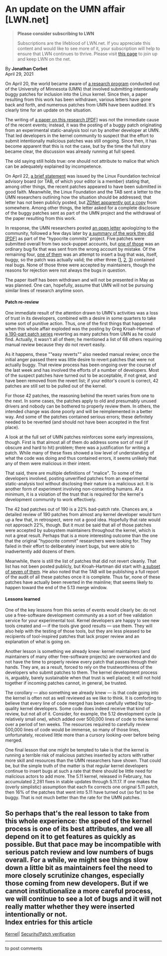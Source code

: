 # An update on the UMN affair [LWN.net]

> **Please consider subscribing to LWN**
> 
> Subscriptions are the lifeblood of LWN.net. If you appreciate this content and would like to see more of it, your subscription will help to ensure that LWN continues to thrive. Please visit [this page](/Promo/nst-nag1/subscribe) to join up and keep LWN on the net. 

By **Jonathan Corbet**  
April 29, 2021 

On April 20, the world became aware of [a research program](/Articles/853717/) conducted out of the University of Minnesota (UMN) that involved submitting intentionally buggy patches for inclusion into the Linux kernel. Since then, a paper resulting from this work has been withdrawn, various letters have gone back and forth, and numerous patches from UMN have been audited. It's clearly time for an update on the situation. 

The writing of [a paper on this research [PDF]](https://github.com/QiushiWu/QiushiWu.github.io/blob/main/papers/OpenSourceInsecurity.pdf) was not the immediate cause of the recent events; instead, it was the posting of a buggy patch originating from an experimental static-analysis tool run by another developer at UMN. That led developers in the kernel community to suspect that the effort to submit intentionally malicious patches was still ongoing. Since then, it has become apparent that this is not the case, but by the time the full story became clear, the discussion was already running at full speed. 

The old saying still holds true: one should not attribute to malice that which can be adequately explained by incompetence. 

On April 22, [a brief statement](/Articles/854064/) was issued by the Linux Foundation technical advisory board (or TAB, of which your editor is a member) stating that, among other things, the recent patches appeared to have been submitted in good faith. Meanwhile, the Linux Foundation and the TAB sent a letter to the UMN researchers outlining how the situation should be addressed; that letter has not been publicly posted, but [ZDNet apparently got a copy](https://www.zdnet.com/article/the-linux-foundations-demands-to-the-university-of-minnesota-for-its-bad-linux-patches/) from somewhere. Among other things, the letter asked for a complete disclosure of the buggy patches sent as part of the UMN project and the withdrawal of the paper resulting from this work. 

In response, the UMN researchers posted [an open letter](/ml/linux-kernel/CAK8KejpUVLxmqp026JY7x5GzHU2YJLPU8SzTZUNXU2OXC70ZQQ@mail.gmail.com/) apologizing to the community, followed a few days later by [a summary of the work they did [PDF]](https://www-users.cs.umn.edu/%7Ekjlu/papers/full-disclosure.pdf) as part of the "hypocrite commits" project. Five patches were submitted overall from two sock-puppet accounts, but [one of those](/ml/linux-kernel/20200804183650.4024-1-jameslouisebond@gmail.com/) was an ordinary bug fix that was sent from the wrong account by mistake. Of the remaining four, [one of them](/ml/linux-kernel/20200821031209.21279-1-acostag.ubuntu@gmail.com/#t) was an attempt to insert a bug that was, itself, buggy, so the patch was actually valid; the other three ([1](/ml/linux-kernel/20200809221453.10235-1-jameslouisebond@gmail.com/), [2](/ml/linux-kernel/20200821034458.22472-1-acostag.ubuntu@gmail.com/), [3](/ml/linux-kernel/20200821070537.30317-1-jameslouisebond%40gmail.com/)) contained real bugs. None of those three were accepted by maintainers, though the reasons for rejection were not always the bugs in question. 

The paper itself has been withdrawn and will not be presented in May as was planned. One can, hopefully, assume that UMN will not be pursuing similar lines of research anytime soon. 

#### Patch re-review

One immediate result of the attention drawn to UMN's activities was a loss of trust in its developers, combined with a desire in some quarters to take some sort of punitive action. Thus, one of the first things that happened when this whole affair exploded was the posting by Greg Kroah-Hartman of [a 190-part patch series](/ml/linux-kernel/20210421130105.1226686-1-gregkh@linuxfoundation.org/) reverting as many patches from UMN as he could find. Actually, it wasn't all of them; he mentioned a list of 68 others requiring manual review because they do not revert easily. 

As it happens, these ""easy reverts"" also needed manual review; once the initial anger passed there was little desire to revert patches that were not actually buggy. That review process has been ongoing over the course of the last week and has involved the efforts of a number of developers. Most of the suspect patches have turned out to be acceptable, if not great, and have been removed from the revert list; if your editor's count is correct, 42 patches are still set to be pulled out of the kernel. 

For those 42 patches, the reasoning behind the revert varies from one to the next. In some cases, the patches apply to old and presumably unused drivers and nobody can be bothered to properly review them. In others, the intended change was done poorly and will be reimplemented in a better way. And some of the patches contained serious errors; these definitely needed to be reverted (and should not have been accepted in the first place). 

A look at the full set of UMN patches reinforces some early impressions, though. First is that almost all of them do address some sort of real (if obscure and hard to hit) problem; there was a justification for writing a patch. While many of these fixes showed a low level of understanding of what the code was doing and thus contained errors, it seems unlikely that any of them were malicious in their intent. 

That said, there are multiple definitions of "malice". To some of the developers involved, posting unverified patches from an experimental static-analysis tool without disclosing their nature is a malicious act. It is another form of experiment involving non-consenting humans. At a minimum, it is a violation of the trust that is required for the kernel's development community to work effectively. 

The 42 bad patches out of 190 is a 22% bad-patch rate. Chances are, a detailed review of 190 patches from almost any kernel developer would turn up a few that, in retrospect, were not a good idea. Hopefully that rate would not approach 22%, though. But it must be said that all of those patches were accepted by subsystem maintainers throughout the kernel, which is not a great result. Perhaps that is a more interesting outcome than the one that the original "hypocrite commit" researchers were looking for. They failed in their effort to deliberately insert bugs, but were able to inadvertently add dozens of them. 

Meanwhile, there is still the list of patches that did not revert cleanly. That list has not been posted publicly, but Kroah-Hartman did start with [a subset of seven of them](/ml/linux-kernel/20210429130811.3353369-1-gregkh@linuxfoundation.org/). He also noted that the TAB will be publishing a full report of the audit of all these patches once it is complete. Thus far, none of these patches have actually been reverted in the mainline; that seems likely to happen toward the end of the 5.13 merge window. 

#### Lessons learned

One of the key lessons from this series of events would clearly be: do not use a free-software development community as a sort of free validation service for your experimental tool. Kernel developers are happy to see new tools created and — if the tools give good results — use them. They will also help with the testing of those tools, but they are less pleased to be recipients of tool-inspired patches that lack proper review and an explanation of what is going on. 

Another lesson is something we already knew: kernel maintainers (and maintainers of many other free-software projects) are overworked and do not have the time to properly review every patch that passes through their hands. They are, as a result, forced to rely on the trustworthiness of the developers who submit patches to them. The kernel development process is, arguably, barely sustainable when that trust is well placed; it will not hold together if incoming patches cannot, in general, be trusted. 

The corollary — also something we already knew — is that code going into the kernel is often not as well reviewed as we like to think. It is comforting to believe that every line of code merged has been carefully vetted by top-quality kernel developers. Some code does indeed receive that kind of review, but not all of it. Consider, for example, the 5.12 development cycle (a relatively small one), which added over 500,000 lines of code to the kernel over a period of ten weeks. The resources required to carefully review 500,000 lines of code would be immense, so many of those lines, unfortunately, received little more than a cursory looking-over before being merged. 

One final lesson that one might be tempted to take is that the kernel is running a terrible risk of malicious patches inserted by actors with rather more skill and resources than the UMN researchers have shown. That could be, but the simple truth of the matter is that regular kernel developers continue to insert bugs at such a rate that there should be little need for malicious actors to add more. The 5.11 kernel, released in February, has accumulated 2,281 fixes in stable updates through 5.11.17. If one makes the (overly simplistic) assumption that each fix corrects one original 5.11 patch, then 16% of the patches that went into 5.11 have turned out (so far) to be buggy. That is not much better than the rate for the UMN patches. 

So perhaps that's the real lesson to take from this whole experience: the speed of the kernel process is one of its best attributes, and we all depend on it to get features as quickly as possible. But that pace may be incompatible with serious patch review and low numbers of bugs overall. For a while, we might see things slow down a little bit as maintainers feel the need to more closely scrutinize changes, especially those coming from new developers. But if we cannot institutionalize a more careful process, we will continue to see a lot of bugs and it will not really matter whether they were inserted intentionally or not.  
Index entries for this article  
---  
[Kernel](/Kernel/Index)| [Security/Patch verification](/Kernel/Index#Security-Patch_verification)  
  


* * *

to post comments 
